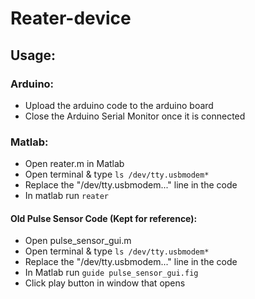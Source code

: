 # Reater-device

## Usage:
### Arduino:
* Upload the arduino code to the arduino board
* Close the Arduino Serial Monitor once it is connected

### Matlab:
* Open reater.m in Matlab
* Open terminal & type `ls /dev/tty.usbmodem*`
* Replace the "/dev/tty.usbmodem..." line in the code
* In matlab run `reater`



#### Old Pulse Sensor Code (Kept for reference):
* Open pulse_sensor_gui.m
* Open terminal & type `ls /dev/tty.usbmodem*`
* Replace the "/dev/tty.usbmodem..." line in the code
* In Matlab run `guide pulse_sensor_gui.fig`
* Click play button in window that opens